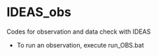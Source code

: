 # IDEAS_obs
Codes for observation and data check with IDEAS
- To run an observation, execute run_OBS.bat
